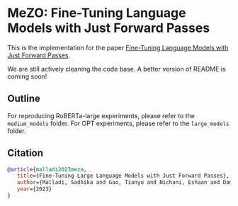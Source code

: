 # MeZO: Fine-Tuning Language Models with Just Forward Passes

This is the implementation for the paper [Fine-Tuning Language Models with Just Forward Passes](https://arxiv.org/pdf/2305.17333.pdf).

We are still actively cleaning the code base. A better version of README is coming soon!

## Outline

For reproducing RoBERTa-large experiments, please refer to the `medium_models` folder. For OPT experiments, please refer to the `large_models` folder.


## Citation

```bibtex
@article{malladi2023mezo,
   title={Fine-Tuning Large Language Models with Just Forward Passes},
   author={Malladi, Sadhika and Gao, Tianyu and Nichani, Eshaan and Damian, Alex and Lee, Jason D and Chen, Danqi and Arora, Sanjeev},
   year={2023}
}
```
